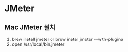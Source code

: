 # JMeter

## Mac JMeter 설치
1. brew install jmeter or brew install jmeter --with-plugins
2. open /usr/local/bin/jmeter
